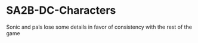 # SA2B-DC-Characters
Sonic and pals lose some details in favor of consistency with the rest of the game
